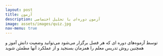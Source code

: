 ```yaml
---
layout: post
title: آزمون
description: آزمون دوره‌ای با تحلیل اختصاصی
image: assets/images/quiz.jpg
nav-menu: true
---
```


توسط آزموه‌های دوره ای که هر فصل برگزار می‌شود می‌توانید وضعیت دانش آموز و همچنین روش تدریس معلم را همزمان بسنجید و از عملکرد آنها مطمئن شوید